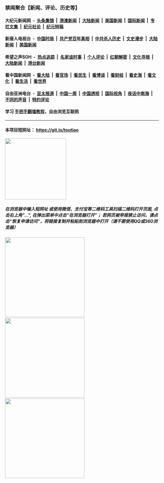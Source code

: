 ### 禁闻聚合【新闻、评论、历史等】

#### 大纪元新闻网 &nbsp;-&nbsp; [头条集锦](indexes/E头条集锦.md?t=03021302) &nbsp;|&nbsp; [港澳新闻](indexes/E港澳新闻.md?t=03021302)  &nbsp;|&nbsp; [大陆新闻](indexes/E大陆新闻.md?t=03021302) &nbsp;|&nbsp; [美国新闻](indexes/E美国新闻.md?t=03021302) &nbsp;|&nbsp; [国际新闻](indexes/E国际新闻.md?t=03021302) &nbsp;|&nbsp; [专栏文集](indexes/E专栏文集.md?t=03021302) &nbsp;|&nbsp; [纪元社论](indexes/E纪元社论.md?t=03021302) &nbsp;|&nbsp; [纪元特稿](indexes/E纪元特稿.md?t=03021302) 

#### 新唐人电视台 &nbsp;-&nbsp; [中国时局](indexes/N中国时局.md?t=03021302) &nbsp;|&nbsp; [共产党百年真相](indexes/N共产党百年真相.md?t=03021302) &nbsp;|&nbsp; [中共杀人历史](indexes/N中共杀人历史.md?t=03021302) &nbsp;|&nbsp; [文史漫步](indexes/N文史漫步.md?t=03021302) &nbsp;|&nbsp; [大陆新闻](indexes/N大陆新闻.md?t=03021302) &nbsp;|&nbsp; [美国新闻](indexes/N美国新闻.md?t=03021302)

#### 希望之声SOH &nbsp;-&nbsp; [热点追踪](indexes/H热点追踪.md?t=03021302) &nbsp;|&nbsp; [名家谈时事](indexes/H名家谈时事.md?t=03021302) &nbsp;|&nbsp; [个人评论](indexes/H个人评论.md?t=03021302)  &nbsp;|&nbsp; [红朝解密](indexes/H红朝解密.md?t=03021302) &nbsp;|&nbsp; [文化寻根](indexes/H文化寻根.md?t=03021302) &nbsp;|&nbsp; [大陆新闻](indexes/H大陆新闻.md?t=03021302) &nbsp;|&nbsp; [港台新闻](indexes/H港台新闻.md?t=03021302)

#### 看中国新闻网 &nbsp;-&nbsp; [看大陆](indexes/S看大陆.md?t=03021302) &nbsp;|&nbsp; [看官场](indexes/S看官场.md?t=03021302) &nbsp;|&nbsp; [看民生](indexes/S看民生.md?t=03021302)  &nbsp;|&nbsp; [看博谈](indexes/S看博谈.md?t=03021302) &nbsp;|&nbsp; [看财经](indexes/S看财经.md?t=03021302) &nbsp;|&nbsp; [看史海](indexes/S看史海.md?t=03021302) &nbsp;|&nbsp; [看文化](indexes/S看文化.md?t=03021302) &nbsp;|&nbsp; [看生活](indexes/S看生活.md?t=03021302) &nbsp;|&nbsp; [看世界](indexes/S看世界.md?t=03021302)

#### 自由亚洲电台 &nbsp;-&nbsp; [亚太报道](indexes/R亚太报道.md?t=03021302) &nbsp;|&nbsp; [中国一周](indexes/R中国一周.md?t=03021302) &nbsp;|&nbsp; [中国透视](indexes/R中国透视.md?t=03021302)  &nbsp;|&nbsp; [国际视角](indexes/R国际视角.md?t=03021302) &nbsp;|&nbsp; [夜话中南海](indexes/R夜话中南海.md?t=03021302) &nbsp;|&nbsp; [不同的声音](indexes/R不同的声音.md?t=03021302) &nbsp;|&nbsp; [特约评论](indexes/R特约评论.md?t=03021302)

#### 学习 [手把手翻墙教程](https://github.com/gfw-breaker/guides/wiki)，自由浏览互联网

----

#### 本项目短网址： https://git.io/toutiao
<img src="https://raw.githubusercontent.com/gfw-breaker/banned-news/master/scripts/img/qr.png" width="200px"/>  

##### 在浏览器中输入短网址 或使用微信、支付宝等二维码工具扫描二维码打开页面, 点击右上角"...", 在弹出菜单中点击“在浏览器打开”； 若网页被举报禁止访问，请点击“恢复申请访问”，将链接复制并粘贴到浏览器中打开（请不要使用QQ或360浏览器）

<img src="https://raw.githubusercontent.com/gfw-breaker/banned-news/master/scripts/img/1.png" width="260px"/> &nbsp; <img src="https://raw.githubusercontent.com/gfw-breaker/banned-news/master/scripts/img/2.png" width="260px"/> &nbsp; <img src="https://raw.githubusercontent.com/gfw-breaker/banned-news/master/scripts/img/3.png" width="260px"/>
